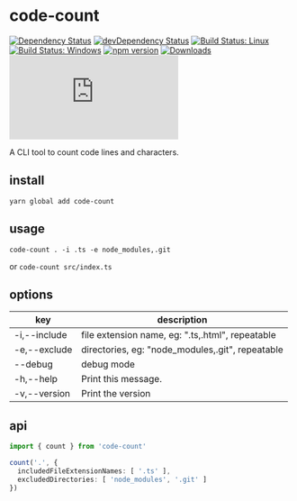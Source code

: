 # code-count

[![Dependency Status](https://david-dm.org/plantain-00/code-count.svg)](https://david-dm.org/plantain-00/code-count)
[![devDependency Status](https://david-dm.org/plantain-00/code-count/dev-status.svg)](https://david-dm.org/plantain-00/code-count#info=devDependencies)
[![Build Status: Linux](https://travis-ci.org/plantain-00/code-count.svg?branch=master)](https://travis-ci.org/plantain-00/code-count)
[![Build Status: Windows](https://ci.appveyor.com/api/projects/status/github/plantain-00/code-count?branch=master&svg=true)](https://ci.appveyor.com/project/plantain-00/code-count/branch/master)
[![npm version](https://badge.fury.io/js/code-count.svg)](https://badge.fury.io/js/code-count)
[![Downloads](https://img.shields.io/npm/dm/code-count.svg)](https://www.npmjs.com/package/code-count)
[![type-coverage](https://img.shields.io/badge/dynamic/json.svg?label=type-coverage&prefix=%E2%89%A5&suffix=%&query=$.typeCoverage.atLeast&uri=https%3A%2F%2Fraw.githubusercontent.com%2Fplantain-00%2Fcode-count%2Fmaster%2Fpackage.json)](https://github.com/plantain-00/code-count)

A CLI tool to count code lines and characters.

## install

`yarn global add code-count`

## usage

`code-count . -i .ts -e node_modules,.git`

or `code-count src/index.ts`

## options

key | description
--- | ---
-i,--include | file extension name, eg: ".ts,.html", repeatable
-e,--exclude | directories, eg: "node_modules,.git", repeatable
--debug | debug mode
-h,--help | Print this message.
-v,--version | Print the version

## api

```ts
import { count } from 'code-count'

count('.', {
  includedFileExtensionNames: [ '.ts' ],
  excludedDirectories: [ 'node_modules', '.git' ]
})
```
